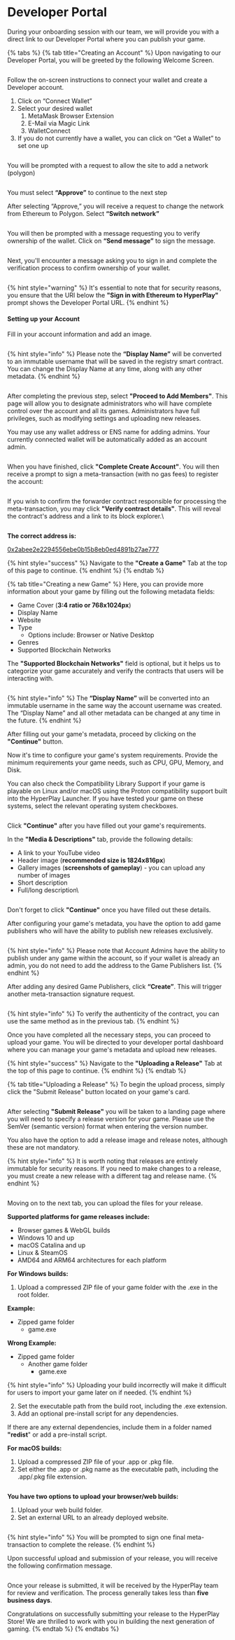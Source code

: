 # Developer Portal

During your onboarding session with our team, we will provide you with a direct link to our Developer Portal where you can publish your game.

{% tabs %}
{% tab title="Creating an Account" %}
Upon navigating to our Developer Portal, you will be greeted by the following Welcome Screen.

<figure><img src="../../.gitbook/assets/Screenshot 2023-04-18 at 5.43.45 PM.png" alt=""><figcaption></figcaption></figure>

Follow the on-screen instructions to connect your wallet and create a Developer account.

1. Click on “Connect Wallet”&#x20;
2. Select your desired wallet
   1. MetaMask Browser Extension
   2. E-Mail via Magic Link
   3. WalletConnect
3. If you do not currently have a wallet, you can click on “Get a Wallet” to set one up

<figure><img src="../../.gitbook/assets/Screenshot 2023-04-18 at 5.50.18 PM.png" alt=""><figcaption></figcaption></figure>

You will be prompted with a request to allow the site to add a network (polygon)

<figure><img src="../../.gitbook/assets/Screenshot 2023-04-18 at 5.58.49 PM.png" alt=""><figcaption></figcaption></figure>

You must select **“Approve”** to continue to the next step

After selecting “Approve,” you will receive a request to change the network from Ethereum to Polygon. Select **“Switch network”**

<figure><img src="../../.gitbook/assets/Screenshot 2023-04-18 at 5.58.59 PM (1).png" alt=""><figcaption></figcaption></figure>

You will then be prompted with a message requesting you to verify ownership of the wallet. Click on **“Send message”** to sign the message.

<figure><img src="../../.gitbook/assets/Screenshot 2023-04-18 at 5.59.13 PM.png" alt=""><figcaption></figcaption></figure>

Next, you'll encounter a message asking you to sign in and complete the verification process to confirm ownership of your wallet.

<figure><img src="../../.gitbook/assets/Screenshot 2023-04-18 at 6.00.02 PM.png" alt=""><figcaption></figcaption></figure>

{% hint style="warning" %}
It's essential to note that for security reasons, you ensure that the URI below the **"Sign in with Ethereum to HyperPlay"** prompt shows the Developer Portal URL.
{% endhint %}

#### Setting up your Account

Fill in your account information and add an image.

<figure><img src="../../.gitbook/assets/Screenshot 2023-04-18 at 7.52.14 PM.png" alt=""><figcaption></figcaption></figure>

{% hint style="info" %}
Please note the **“Display Name”** will be converted to an immutable username that will be saved in the registry smart contract. You can change the Display Name at any time, along with any other metadata.
{% endhint %}

<figure><img src="../../.gitbook/assets/Screenshot 2023-04-18 at 7.52.41 PM.png" alt=""><figcaption></figcaption></figure>

After completing the previous step, select **"Proceed to Add Members"**. This page will allow you to designate administrators who will have complete control over the account and all its games. Administrators have full privileges, such as modifying settings and uploading new releases.

You may use any wallet address or ENS name for adding admins. Your currently connected wallet will be automatically added as an account admin.

<figure><img src="../../.gitbook/assets/Screenshot 2023-04-18 at 7.53.00 PM.png" alt=""><figcaption></figcaption></figure>

When you have finished, click **"Complete Create Account"**. You will then receive a prompt to sign a meta-transaction (with no gas fees) to register the account:

<figure><img src="../../.gitbook/assets/Screenshot 2023-04-18 at 7.53.29 PM.png" alt=""><figcaption></figcaption></figure>

If you wish to confirm the forwarder contract responsible for processing the meta-transaction, you may click **"Verify contract details"**. This will reveal the contract's address and a link to its block explorer.\


<figure><img src="../../.gitbook/assets/Screenshot 2023-04-18 at 7.53.40 PM.png" alt=""><figcaption></figcaption></figure>

**The correct address is:**

[0x2abee2e2294556ebe0b15b8eb0ed4891b27ae777](https://polygonscan.com/address/0x2abee2e2294556ebe0b15b8eb0ed4891b27ae777)

{% hint style="success" %}
Navigate to the **"Create a Game"** Tab at the top of this page to continue.&#x20;
{% endhint %}
{% endtab %}

{% tab title="Creating a new Game" %}
Here, you can provide more information about your game by filling out the following metadata fields:

* Game Cover (**3:4 ratio or 768x1024px**)
* Display Name
* Website
* Type
  * Options include: Browser or Native Desktop
* Genres
* Supported Blockchain Networks

The **"Supported Blockchain Networks"** field is optional, but it helps us to categorize your game accurately and verify the contracts that users will be interacting with.

<figure><img src="../../.gitbook/assets/Screenshot 2023-04-19 at 3.36.55 PM.png" alt=""><figcaption></figcaption></figure>

{% hint style="info" %}
The **“Display Name”** will be converted into an immutable username in the same way the account username was created. The “Display Name” and all other metadata can be changed at any time in the future.
{% endhint %}

After filling out your game's metadata, proceed by clicking on the **"Continue"** button.

Now it's time to configure your game's system requirements. Provide the minimum requirements your game needs, such as CPU, GPU, Memory, and Disk.&#x20;

You can also check the Compatibility Library Support if your game is playable on Linux and/or macOS using the Proton compatibility support built into the HyperPlay Launcher. If you have tested your game on these systems, select the relevant operating system checkboxes.

<figure><img src="../../.gitbook/assets/Screenshot 2023-04-19 at 3.37.19 PM.png" alt=""><figcaption></figcaption></figure>

Click **"Continue"** after you have filled out your game's requirements.

In the **"Media & Descriptions"** tab, provide the following details:

* A link to your YouTube video
* Header image (**recommended size is 1824x816px**)
* Gallery images (**screenshots of gameplay**) - you can upload any number of images
* Short description
* Full/long description\


<figure><img src="../../.gitbook/assets/Screenshot 2023-04-19 at 3.39.43 PM.png" alt=""><figcaption></figcaption></figure>

Don't forget to click **"Continue"** once you have filled out these details.

After configuring your game's metadata, you have the option to add game publishers who will have the ability to publish new releases exclusively.

<figure><img src="../../.gitbook/assets/Screenshot 2023-04-19 at 3.38.03 PM.png" alt=""><figcaption></figcaption></figure>

{% hint style="info" %}
Please note that Account Admins have the ability to publish under any game within the account, so if your wallet is already an admin, you do not need to add the address to the Game Publishers list.
{% endhint %}

After adding any desired Game Publishers, click **“Create”**. This will trigger another meta-transaction signature request.

<figure><img src="../../.gitbook/assets/Screenshot 2023-04-19 at 3.38.17 PM.png" alt=""><figcaption></figcaption></figure>

{% hint style="info" %}
To verify the authenticity of the contract, you can use the same method as in the previous tab.
{% endhint %}

Once you have completed all the necessary steps, you can proceed to upload your game. You will be directed to your developer portal dashboard where you can manage your game's metadata and upload new releases.&#x20;

{% hint style="success" %}
Navigate to the **"Uploading a Release"** Tab at the top of this page to continue.&#x20;
{% endhint %}
{% endtab %}

{% tab title="Uploading a Release" %}
To begin the upload process, simply click the "Submit Release" button located on your game's card.

<figure><img src="../../.gitbook/assets/Screenshot 2023-04-19 at 3.38.31 PM.png" alt=""><figcaption></figcaption></figure>

After selecting **"Submit Release"** you will be taken to a landing page where you will need to specify a release version for your game. Please use the SemVer (semantic version) format when entering the version number.

You also have the option to add a release image and release notes, although these are not mandatory.

{% hint style="info" %}
It is worth noting that releases are entirely immutable for security reasons. If you need to make changes to a release, you must create a new release with a different tag and release name.
{% endhint %}

<figure><img src="../../.gitbook/assets/Screenshot 2023-04-19 at 3.38.43 PM.png" alt=""><figcaption></figcaption></figure>

Moving on to the next tab, you can upload the files for your release.

**Supported platforms for game releases include:**

* Browser games & WebGL builds
* Windows 10 and up
* macOS Catalina and up
* Linux & SteamOS
* AMD64 and ARM64 architectures for each platform

**For Windows builds:**

1. Upload a compressed ZIP file of your game folder with the .exe in the root folder.&#x20;

**Example:**&#x20;

* Zipped game folder
  * game.exe

**Wrong Example:**

* Zipped game folder
  * Another game folder
    * game.exe&#x20;

{% hint style="info" %}
Uploading your build incorrectly will make it difficult for users to import your game later on if needed.
{% endhint %}

2. Set the executable path from the build root, including the .exe extension.
3. Add an optional pre-install script for any dependencies.

If there are any external dependencies, include them in a folder named **"redist**" or add a pre-install script.

**For macOS builds:**

1. Upload a compressed ZIP file of your .app or .pkg file.
2. Set either the .app or .pkg name as the executable path, including the .app/.pkg file extension.

<figure><img src="../../.gitbook/assets/Screenshot 2023-04-19 at 3.38.59 PM.png" alt=""><figcaption></figcaption></figure>

**You have two options to upload your browser/web builds:**

1. Upload your web build folder.
2. Set an external URL to an already deployed website.

<figure><img src="../../.gitbook/assets/Screenshot 2023-04-19 at 3.39.12 PM.png" alt=""><figcaption></figcaption></figure>

{% hint style="info" %}
You will be prompted to sign one final meta-transaction to complete the release.
{% endhint %}

Upon successful upload and submission of your release, you will receive the following confirmation message.

<figure><img src="../../.gitbook/assets/Screenshot 2023-04-19 at 3.39.24 PM.png" alt=""><figcaption></figcaption></figure>

Once your release is submitted, it will be received by the HyperPlay team for review and verification. The process generally takes less than **five business days**.

Congratulations on successfully submitting your release to the HyperPlay Store! We are thrilled to work with you in building the next generation of gaming.
{% endtab %}
{% endtabs %}



